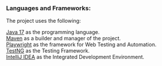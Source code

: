 ### Languages and Frameworks:
The project uses the following:

[Java 17](https://openjdk.org/projects/jdk/17/) as the programming language.  
[Maven](https://maven.apache.org/index.html) as a builder and manager of the project.  
[Playwright](https://playwright.dev/java/) as the framework for Web Testing and Automation.  
[TestNG](https://testng.org/) as the Testing Framework.  
[IntelliJ IDEA](https://www.jetbrains.com/idea/) as the Integrated Development Environment.  
